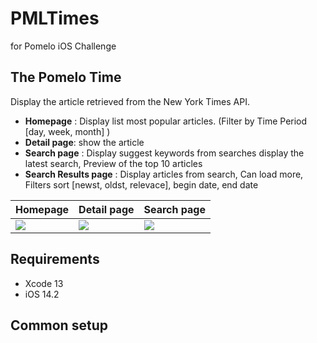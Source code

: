 # PMLTimes
for Pomelo iOS Challenge



## The Pomelo Time
Display the article retrieved from the New York Times API.
- **Homepage** : Display list most popular articles. (Filter by Time Period [day, week, month] )
- **Detail page**: show the article
- **Search page** : Display suggest keywords from searches display the latest search,  Preview of the top 10 articles
 - **Search Results page** : Display articles from search,  Can load more,  Filters sort [newst, oldst, relevace], begin date, end date




Homepage  | Detail page  | Search page
------------- | ------------- | -------------
![](https://im2.ezgif.com/tmp/ezgif-2-ce84c6634a.gif) | ![](https://im4.ezgif.com/tmp/ezgif-4-0cae96dd67.gif) | ![](https://im4.ezgif.com/tmp/ezgif-4-a5b25d8b0b.gif)


## Requirements
- Xcode 13
- iOS 14.2

## Common setup
